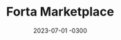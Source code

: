 ---
layout: default
title: Forta Marketplace
date: 2023-07-01 -0300
tags: Branding UI
image: /img/work/forta-marketplace.jpg
link: https://app.forta.network/
---